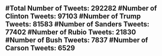 #Total Number of Tweets: 292282 
#Number of Clinton Tweets: 97103
#Number of Trump Tweets: 81583
#Number of Sanders Tweets: 77402
#Number of Rubio Tweets: 21830
#Number of Bush Tweets: 7837
#Number of Carson Tweets: 6529
---
